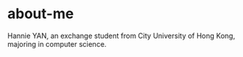 # about-me
Hannie YAN,
an exchange student from City University of Hong Kong, majoring in computer science.
